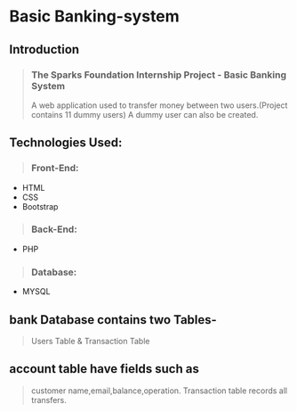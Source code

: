 # Basic Banking-system

## Introduction
>  ### The Sparks Foundation Internship Project - Basic Banking System
> A web application used to transfer money between two users.(Project contains 11 dummy users) A dummy user can also be created.


## Technologies Used:
>  ### Front-End:
- HTML
- CSS
- Bootstrap
> ### Back-End:
-  PHP 
> ### Database:
- MYSQL 


## bank Database contains two Tables-
> Users Table & Transaction Table

## account table have fields such as 
>customer name,email,balance,operation.
>Transaction table records all transfers.


